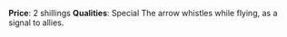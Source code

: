 **Price**: 2 shillings
**Qualities**: Special
The arrow whistles while flying, as a signal to allies.